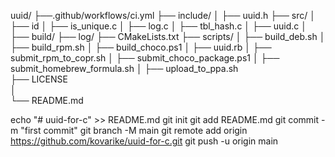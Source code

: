 uuid/
├──.github/workflows/ci.yml
├── include/
│    ├── uuid.h
├── src/
│    ├── id
│        ├── is_unique.c
│        ├── log.c
│        ├── tbl_hash.c
│        ├── uuid.c
│        
├── build/
├── log/
├── CMakeLists.txt
├── scripts/
│   ├── build_deb.sh
│   ├── build_rpm.sh
│   ├── build_choco.ps1
│   ├── uuid.rb
│   ├── submit_rpm_to_copr.sh
│   ├── submit_choco_package.ps1
│   ├── submit_homebrew_formula.sh
│   ├── upload_to_ppa.sh    
├── LICENSE   
│   
└── README.md







echo "# uuid-for-c" >> README.md
git init
git add README.md
git commit -m "first commit"
git branch -M main
git remote add origin https://github.com/kovarike/uuid-for-c.git
git push -u origin main